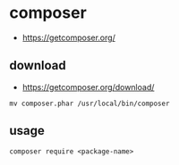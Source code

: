 # composer

* https://getcomposer.org/

## download

* https://getcomposer.org/download/

```
mv composer.phar /usr/local/bin/composer
```

## usage

```
composer require <package-name>
```
